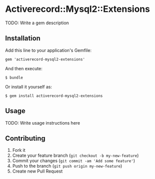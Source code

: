 # Activerecord::Mysql2::Extensions

TODO: Write a gem description

## Installation

Add this line to your application's Gemfile:

    gem 'activerecord-mysql2-extensions'

And then execute:

    $ bundle

Or install it yourself as:

    $ gem install activerecord-mysql2-extensions

## Usage

TODO: Write usage instructions here

## Contributing

1. Fork it
2. Create your feature branch (`git checkout -b my-new-feature`)
3. Commit your changes (`git commit -am 'Add some feature'`)
4. Push to the branch (`git push origin my-new-feature`)
5. Create new Pull Request
